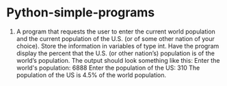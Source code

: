 # Python-simple-programs
1. A program that requests the user to enter the current world population and the current population of the U.S. (or of some other nation of your choice). Store the information in variables of type int. Have the program display the percent that the U.S. (or other nation’s) population is of the world’s population. The output should look something like this: 
Enter the world's population: 6888 
Enter the population of the US: 310 
The population of the US is 4.5% of the world population.
